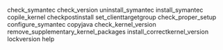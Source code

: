 
check_symantec
check_version
uninstall_symantec
install_symantec
copile_kernel
checkpostinstall
set_clienttargetgroup
check_proper_setup
configure_symantec
copyjava
check_kernel_version
remove_supplementary_kernel_packages
install_correctkernel_version
lockversion
help
